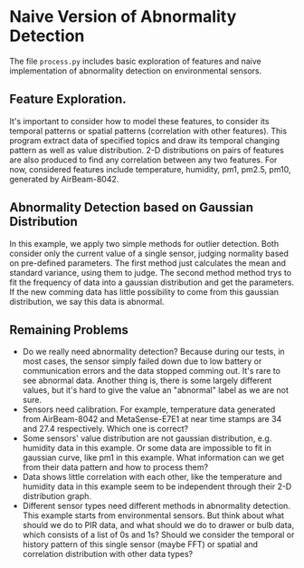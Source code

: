 # Naive Version of Abnormality Detection
The file ``process.py`` includes basic exploration of features and naive implementation of abnormality detection on environmental sensors. 

## Feature Exploration.
It's important to consider how to model these features, to consider its temporal patterns or spatial patterns (correlation with other features). This program extract data of specified topics and draw its temporal changing pattern as well as value distribution. 2-D distributions on pairs of features are also produced to find any correlation between any two features. For now, considered features include temperature, humidity, pm1, pm2.5, pm10, generated by AirBeam-8042.

## Abnormality Detection based on Gaussian Distribution
In this example, we apply two simple methods for outlier detection. Both consider only the current value of a single sensor, judging normality based on pre-defined parameters. The first method just calculates the mean and standard variance, using them to judge. The second method method trys to fit the frequency of data into a gaussian distribution and get the parameters. If the new comming data has little possibility to come from this gaussian distribution, we say this data is abnormal.

## Remaining Problems
* Do we really need abnormality detection? Because during our tests, in most cases, the sensor simply failed down due to low battery or communication errors and the data stopped comming out. It's rare to see abnormal data. Another thing is, there is some largely different values, but it's hard to give the value an "abnormal" label as we are not sure.
* Sensors need calibration. For example, temperature data generated from AirBeam-8042 and MetaSense-E7E1 at near time stamps are 34 and 27.4 respectively. Which one is correct?
* Some sensors' value distribution are not gaussian distribution, e.g. humidity data in this example. Or some data are impossible to fit in gaussian curve, like pm1 in this example. What information can we get from their data pattern and how to process them?
* Data shows little correlation with each other, like the temperature and humidity data in this example seem to be independent through their 2-D distribution graph.
* Different sensor types need different methods in abnormality detection. This example starts from environmental sensors. But think about what should we do to PIR data, and what should we do to drawer or bulb data, which consists of a list of 0s and 1s? Should we consider the temporal or history pattern of this single sensor (maybe FFT) or spatial and correlation distribution with other data types?